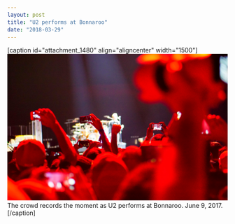 ```yaml
---
layout: post
title: "U2 performs at Bonnaroo"
date: "2018-03-29"
---
```


\[caption id="attachment\_1480" align="aligncenter" width="1500"\][![](/assets/images/DSC01514.jpg)](https://kenbooth.net/wp-content/uploads/2018/03/DSC01514.jpg) The crowd records the moment as U2 performs at Bonnaroo. June 9, 2017.\[/caption\]
